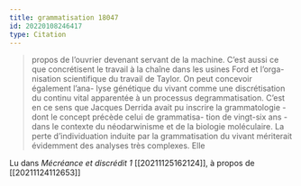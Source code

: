 ```yaml
---
title: grammatisation 18047
id: 20220108246417
type: Citation
---
```


> propos de l’ouvrier devenant servant de la machine. C’est aussi ce que concrétisent le travail à la chaîne dans les usines Ford et l’orga- nisation scientifique du travail de Taylor. On peut concevoir également l’ana- lyse génétique du vivant comme une discrétisation du continu vital apparentée à un processus degrammatisation. C’est en ce sens que Jacques Derrida avait pu inscrire la grammatologie - dont le concept précède celui de grammatisa- tion de vingt-six ans - dans le contexte du néodarwinisme et de la biologie moléculaire. La perte d’individuation induite par la grammatisation du vivant mériterait évidemment des analyses très complexes. Elle

Lu dans *Mécréance et discrédit 1* [[20211125162124]], à propos de [[20211124112653]]